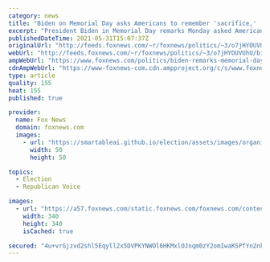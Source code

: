 ```yaml
---
category: news
title: "Biden on Memorial Day asks Americans to remember 'sacrifice,' 'valor' and 'humanity' of fallen service members"
excerpt: "President Biden in Memorial Day remarks Monday asked Americans not only to remember the \"sacrifice\" and \"valor\" of American military members who died in service but also their \"humanity\" and \"precious life.\""
publishedDateTime: 2021-05-31T15:07:37Z
originalUrl: "http://feeds.foxnews.com/~r/foxnews/politics/~3/o7jHYOUVUhU/biden-remarks-memorial-day-arlington-national-cemetery"
webUrl: "http://feeds.foxnews.com/~r/foxnews/politics/~3/o7jHYOUVUhU/biden-remarks-memorial-day-arlington-national-cemetery"
ampWebUrl: "https://www.foxnews.com/politics/biden-remarks-memorial-day-arlington-national-cemetery.amp"
cdnAmpWebUrl: "https://www-foxnews-com.cdn.ampproject.org/c/s/www.foxnews.com/politics/biden-remarks-memorial-day-arlington-national-cemetery.amp"
type: article
quality: 155
heat: 155
published: true

provider:
  name: Fox News
  domain: foxnews.com
  images:
    - url: "https://smartableai.github.io/election/assets/images/organizations/foxnews.com-50x50.jpg"
      width: 50
      height: 50

topics:
  - Election
  - Republican Voice

images:
  - url: "https://a57.foxnews.com/static.foxnews.com/foxnews.com/content/uploads/2020/01/340/340/Screen-Shot-2020-01-15-at-11.36.03-AM.png?ve=1&tl=1"
    width: 340
    height: 340
    isCached: true

secured: "4u+vrGjzvd2shl5Eqyll2x5DVPKYNWOl6HKMxlOJnqm0zY2omIwaKSPfYn2nkozpU97I8T/OiTWRgoY26/TPbVWfggUSQC7gBWnYDlwS+zMZuIdkBXkVHmXeJT7m0kvKmfBuaAo1w4lDW65ac3AtNf19gWchKA/xNPq+krbBA4Vsf/rmEbpKrv+p9a52DHv+H10LSJVQr0hDa0P43QGyPi+md3c4odFcE4k9o2y8o0q0HftMHyyB1JyjinL1OlspeA1g9uevZhJUezLpIiNmGoacTAAAR7dQVdK5CnwO/H0FtJb1GIdQyUPaoloKKEEOj/eGTbbNSrQZsamuRWMHjC4qMYtB+8oU8iequgf4AAM=;MpfUQfrCdvXRK4ly2A+xQw=="
---
```


